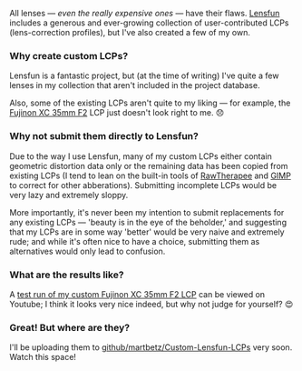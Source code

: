 


All lenses — _even the really expensive ones_ — have their flaws. [Lensfun](https://github.com/lensfun/lensfun) includes a generous and ever-growing collection of user-contributed LCPs (lens-correction profiles), but I've also created a few of my own.

### Why create custom LCPs? ###

Lensfun is a fantastic project, but (at the time of writing) I've quite a few lenses in my collection that aren't included in the project database.

Also, some of the existing LCPs aren't quite to my liking — for example, the [Fujinon XC 35mm F2](https://fujifilm-x.com/global/products/lenses/xc35mmf2/) LCP just doesn't look right to me. 😞

### Why not submit them directly to Lensfun? ###

Due to the way I use Lensfun, many of my custom LCPs either contain geometric distortion data only or the remaining data has been copied from existing LCPs (I tend to lean on the built-in tools of [RawTherapee](https://github.com/Beep6581/RawTherapee) and [GIMP](https://github.com/GNOME/gimp) to correct for other abberations). Submitting incomplete LCPs would be very lazy and extremely sloppy.

More importantly, it's never been my intention to submit replacements for any existing LCPs — 'beauty is in the eye of the beholder,' and suggesting that my LCPs are in some way 'better' would be very naive and extremely rude; and while it's often nice to have a choice, submitting them as alternatives would only lead to confusion.

### What are the results like? ###

A [test run of my custom Fujinon XC 35mm F2 LCP](https://youtu.be/r3FstrYvvno) can be viewed on Youtube; I think it looks very nice indeed, but why not judge for yourself? 😍



### Great! But where are they? ###

I'll be uploading them to [github/martbetz/Custom-Lensfun-LCPs](https://github.com/martbetz/Custom-Lensfun-LCPs) very soon. Watch this space!
